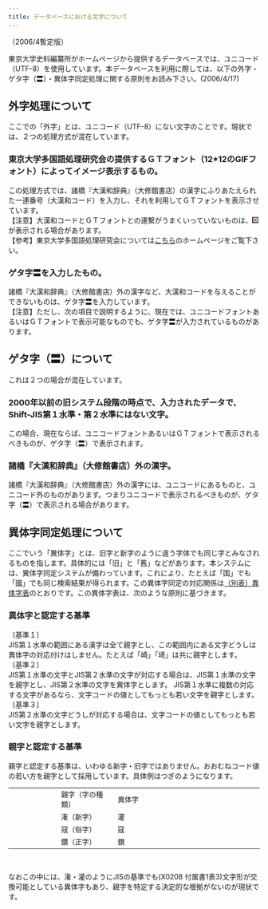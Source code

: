 ```yaml
---
title: データベースにおける文字について
---
```


<p class="text-right">（2006/4暫定版）</p>

東京大学史料編纂所がホームページから提供するデータベースでは、ユニコード（UTF-8）を使用しています。本データベースを利用に際しては、以下の外字・ゲタ字（〓）・異体字同定処理に関する原則をお読み下さい。(2006/4/17)



<h2 class="h03">外字処理について</h2>

ここでの「外字」とは、ユニコード（UTF-8）にない文字のことです。現状では、２つの処理方式が混在しています。

<h3 class="h04">東京大学多国語処理研究会の提供するＧＴフォント（12*12のGIFフォント）によってイメージ表示するもの｡</h3>

この処理方式では、諸橋『大漢和辞典』（大修館書店）の漢字にふりあたえられた一連番号（大漢和コード）を入力し、それを利用してＧＴフォントを表示させています。  
【注意】大漢和コードとＧＴフォントとの連繋がうまくいっていないものは、![](/assets/img/faq/img-gaiji.gif)が表示される場合があります。  
【参考】東京大学多国語処理研究会については[こちら](https://www.l.u-tokyo.ac.jp/GT/)のホームページをご覧下さい。

<h3 class="h04">ゲタ字〓を入力したもの。</h3>

諸橋『大漢和辞典』（大修館書店）外の漢字など、大漢和コードを与えることができないものは、ゲタ字〓を入力しています。  
【注意】ただし、次の項目で説明するように、現在では、ユニコードフォントあるいはＧＴフォントで表示可能なものでも、ゲタ字〓が入力されているものがあります。

<h2 class="h03">ゲタ字（〓）について</h2>

これは２つの場合が混在しています。

<h3 class="h04">2000年以前の旧システム段階の時点で、入力されたデータで、Shift-JIS第１水準・第２水準にはない文字。</h3>

この場合、現在ならば、ユニコードフォントあるいはＧＴフォントで表示されるべきものが、ゲタ字（〓）で表示されます。

<h3 class="h04">諸橋『大漢和辞典』（大修館書店）外の漢字。</h3>

諸橋『大漢和辞典』（大修館書店）外の漢字には、ユニコードにあるものと、ユニコード外のものがあります。つまりユニコードで表示されるべきものが、ゲタ字（〓）で表示される場合があります。

<h2 class="h03">異体字同定処理について</h2>

ここでいう「異体字」とは、旧字と新字のように違う字体でも同じ字とみなされるものを指します。具体的には「旧」と「舊」などがあります。本システムには、異体字同定システムが備わっています。これにより、たとえば「国」でも「國」でも同じ検索結果が得られます。この異体字同定の対応関係は[（別表）異体字表](https://wwwap.hi.u-tokyo.ac.jp/ships/itaiji_list.jsp)のとおりです。この異体字表は、次のような原則に基づきます。

<h3 class="h04">異体字と認定する基準</h3>

〔基準１〕  
JIS第１水準の範囲にある漢字は全て親字とし、この範囲内にある文字どうしは異体字の対応付けはしません。たとえば「崎」「埼」は共に親字とします。  
〔基準２〕  
JIS第１水準の文字とJIS第２水準の文字が対応する場合は、JIS第１水準の文字を親字とし、JIS第２水準の文字を異体字とします。  JIS第１水準に複数の対応する文字があるなら、文字コードの値としてもっとも若い文字を親字とします。  
〔基準３〕  
JIS第２水準の文字どうしが対応する場合は、文字コードの値としてもっとも若い文字を親字とします。  

<h3 class="h04">親字と認定する基準</h3>

親字と認定する基準は、いわゆる新字・旧字ではありません。おおむねコード値の若い方を親字として採用しています。具体例はつぎのようになります。


<table width="100%">
<tbody><tr><td width="20%"><br></td><td width="20%" class="text-center">親字（字の種類）</td><td width="1%"><br></td><td width="20%" class="text-center">異体字</td><td width="44%"><br></td></tr>
<tr><td><br></td><td class="text-center">潅（新字）</td><td><br></td><td class="text-center">灌</td><td><br></td></tr>
<tr><td><br></td><td class="text-center">冦（俗字）</td><td><br></td><td class="text-center">寇</td><td><br></td></tr>
<tr><td><br></td><td class="text-center">鑽（正字）</td><td><br></td><td class="text-center">鑚</td><td><br></td></tr>
</tbody></table>

<br/>

なおこの中には、潅・灌のようにJISの基準でも(X0208 付属書1表3)文字形が交換可能としている異体字もあり、親字を特定する決定的な根拠がないのが現状です。
